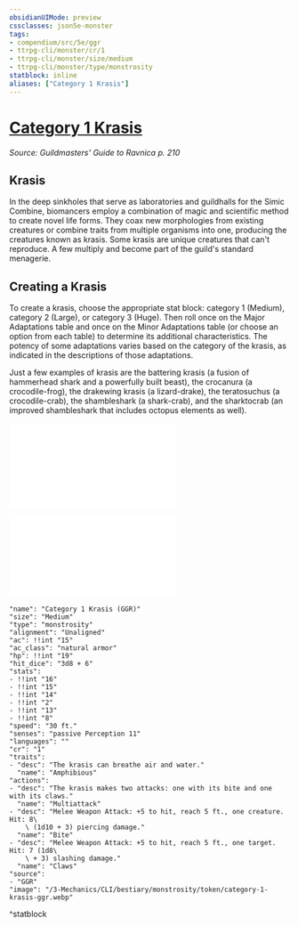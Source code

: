 ```yaml
---
obsidianUIMode: preview
cssclasses: json5e-monster
tags:
- compendium/src/5e/ggr
- ttrpg-cli/monster/cr/1
- ttrpg-cli/monster/size/medium
- ttrpg-cli/monster/type/monstrosity
statblock: inline
aliases: ["Category 1 Krasis"]
---
```

# [Category 1 Krasis](3-Mechanics\CLI\bestiary\monstrosity/category-1-krasis-ggr.md)
*Source: Guildmasters' Guide to Ravnica p. 210*  

## Krasis

In the deep sinkholes that serve as laboratories and guildhalls for the Simic Combine, biomancers employ a combination of magic and scientific method to create novel life forms. They coax new morphologies from existing creatures or combine traits from multiple organisms into one, producing the creatures known as krasis. Some krasis are unique creatures that can't reproduce. A few multiply and become part of the guild's standard menagerie.

## Creating a Krasis

To create a krasis, choose the appropriate stat block: category 1 (Medium), category 2 (Large), or category 3 (Huge). Then roll once on the Major Adaptations table and once on the Minor Adaptations table (or choose an option from each table) to determine its additional characteristics. The potency of some adaptations varies based on the category of the krasis, as indicated in the descriptions of those adaptations.

Just a few examples of krasis are the battering krasis (a fusion of hammerhead shark and a powerfully built beast), the crocanura (a crocodile-frog), the drakewing krasis (a lizard-drake), the teratosuchus (a crocodile-crab), the shambleshark (a shark-crab), and the sharktocrab (an improved shambleshark that includes octopus elements as well).

![Major Adaptations](/3-Mechanics/CLI/tables/major-adaptations-ggr.md)

![Minor Adaptations](/3-Mechanics/CLI/tables/minor-adaptations-ggr.md)

```statblock
"name": "Category 1 Krasis (GGR)"
"size": "Medium"
"type": "monstrosity"
"alignment": "Unaligned"
"ac": !!int "15"
"ac_class": "natural armor"
"hp": !!int "19"
"hit_dice": "3d8 + 6"
"stats":
- !!int "16"
- !!int "15"
- !!int "14"
- !!int "2"
- !!int "13"
- !!int "8"
"speed": "30 ft."
"senses": "passive Perception 11"
"languages": ""
"cr": "1"
"traits":
- "desc": "The krasis can breathe air and water."
  "name": "Amphibious"
"actions":
- "desc": "The krasis makes two attacks: one with its bite and one with its claws."
  "name": "Multiattack"
- "desc": "Melee Weapon Attack: +5 to hit, reach 5 ft., one creature. Hit: 8\
    \ (1d10 + 3) piercing damage."
  "name": "Bite"
- "desc": "Melee Weapon Attack: +5 to hit, reach 5 ft., one target. Hit: 7 (1d8\
    \ + 3) slashing damage."
  "name": "Claws"
"source":
- "GGR"
"image": "/3-Mechanics/CLI/bestiary/monstrosity/token/category-1-krasis-ggr.webp"
```
^statblock